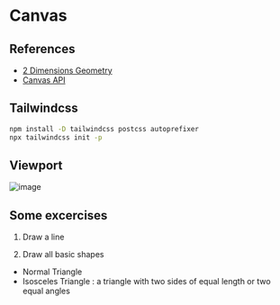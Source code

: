 # Canvas

## References

- [2 Dimensions Geometry](https://monkey.edu.vn/ba-me-can-biet/giao-duc/kien-thuc-co-ban/cac-hinh-trong-toan-hoc)
- [Canvas API](https://developer.mozilla.org/en-US/docs/Web/API/Canvas_API/Tutorial)

## Tailwindcss

```sh
npm install -D tailwindcss postcss autoprefixer
npx tailwindcss init -p
```

## Viewport

![image](https://gist.github.com/assets/31009750/a584fadd-082d-4a6c-b54f-afd77158b11a)

## Some excercises

1. Draw a line

2. Draw all basic shapes

- Normal Triangle
- Isosceles Triangle : a triangle with two sides of equal length or two equal angles
